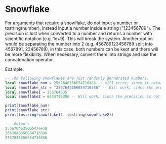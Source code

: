 # Snowflake
For arguments that require a snowflake, do not input a number or tostring(number), instead input a number inside a string ("123456789").
The precision is lost when converted to a number and returns a number with scientific notation (e.g. 1e+9).
This will break the system.
Another option would be separating the number into 2 (e.g. 456789123456789 split into 4567891, 23456789), in this case, both numbers can be kept and there will be more flexibility.
When necessary, convert them into strings and use the concatenation operator.

Example:
```lua
-- The following snowflakes are just randomly gernerated numbers.
local snowflake_num = 2567646356654716386 -- Will error; since it returns "2.5676463566547e+18" when converted to a string. 
local snowflake_str = "2567646356654716386" -- Will work; since the precision is not lost when it reaches the Module.
local snowflake1 = 256764635
local snowflake2 = 6654716386 -- Will work; since the precision is not lost when split into 2

print(snowflake_num)
print(snowflake_str)
print(tostring(snowflake1)..tostring(snowflake2))

--- Output:
2.5676463566547e+18
2567646356654716386
2567646356654716386
```
